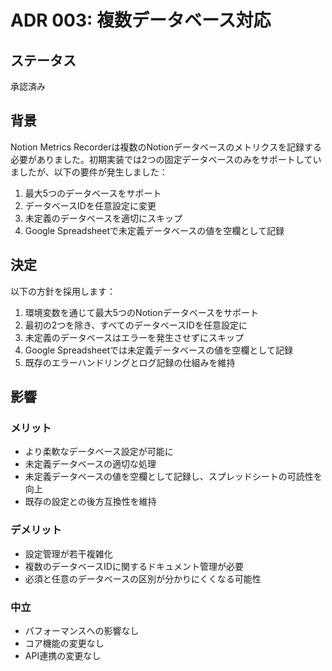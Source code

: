 # ADR 003: 複数データベース対応

## ステータス

承認済み

## 背景

Notion Metrics Recorderは複数のNotionデータベースのメトリクスを記録する必要がありました。初期実装では2つの固定データベースのみをサポートしていましたが、以下の要件が発生しました：
1. 最大5つのデータベースをサポート
2. データベースIDを任意設定に変更
3. 未定義のデータベースを適切にスキップ
4. Google Spreadsheetで未定義データベースの値を空欄として記録

## 決定

以下の方針を採用します：
1. 環境変数を通じて最大5つのNotionデータベースをサポート
2. 最初の2つを除き、すべてのデータベースIDを任意設定に
3. 未定義のデータベースはエラーを発生させずにスキップ
4. Google Spreadsheetでは未定義データベースの値を空欄として記録
5. 既存のエラーハンドリングとログ記録の仕組みを維持

## 影響

### メリット
- より柔軟なデータベース設定が可能に
- 未定義データベースの適切な処理
- 未定義データベースの値を空欄として記録し、スプレッドシートの可読性を向上
- 既存の設定との後方互換性を維持

### デメリット
- 設定管理が若干複雑化
- 複数のデータベースIDに関するドキュメント管理が必要
- 必須と任意のデータベースの区別が分かりにくくなる可能性

### 中立
- パフォーマンスへの影響なし
- コア機能の変更なし
- API連携の変更なし 